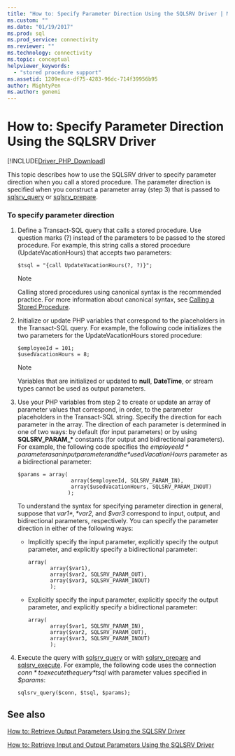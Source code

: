 ```yaml
---
title: "How to: Specify Parameter Direction Using the SQLSRV Driver | Microsoft Docs"
ms.custom: ""
ms.date: "01/19/2017"
ms.prod: sql
ms.prod_service: connectivity
ms.reviewer: ""
ms.technology: connectivity
ms.topic: conceptual
helpviewer_keywords: 
  - "stored procedure support"
ms.assetid: 1209eeca-df75-4283-96dc-714f39956b95
author: MightyPen
ms.author: genemi
---
```

# How to: Specify Parameter Direction Using the SQLSRV Driver
[!INCLUDE[Driver_PHP_Download](../../includes/driver_php_download.md)]

This topic describes how to use the SQLSRV driver to specify parameter direction when you call a stored procedure. The parameter direction is specified when you construct a parameter array (step 3) that is passed to [sqlsrv_query](../../connect/php/sqlsrv-query.md) or [sqlsrv_prepare](../../connect/php/sqlsrv-prepare.md).  
  
### To specify parameter direction  
  
1.  Define a Transact-SQL query that calls a stored procedure. Use question marks (?) instead of the parameters to be passed to the stored procedure. For example, this string calls a stored procedure (UpdateVacationHours) that accepts two parameters:  
  
    ```  
    $tsql = "{call UpdateVacationHours(?, ?)}";  
    ```  
  
    > [!NOTE]  
    > Calling stored procedures using canonical syntax is the recommended practice. For more information about canonical syntax, see [Calling a Stored Procedure](../../relational-databases/native-client-odbc-stored-procedures/calling-a-stored-procedure.md).  
  
2.  Initialize or update PHP variables that correspond to the placeholders in the Transact-SQL query. For example, the following code initializes the two parameters for the UpdateVacationHours stored procedure:  
  
    ```  
    $employeeId = 101;  
    $usedVacationHours = 8;  
    ```  
  
    > [!NOTE]  
    > Variables that are initialized or updated to **null**, **DateTime**, or stream types cannot be used as output parameters.  
  
3.  Use your PHP variables from step 2 to create or update an array of parameter values that correspond, in order, to the parameter placeholders in the Transact-SQL string. Specify the direction for each parameter in the array. The direction of each parameter is determined in one of two ways: by default (for input parameters) or by using **SQLSRV_PARAM_\*** constants (for output and bidirectional parameters). For example, the following code specifies the *$employeeId* parameter as an input parameter and the *$usedVacationHours* parameter as a bidirectional parameter:  
  
    ```  
    $params = array(  
                     array($employeeId, SQLSRV_PARAM_IN),  
                     array($usedVacationHours, SQLSRV_PARAM_INOUT)  
                    );  
    ```  
  
    To understand the syntax for specifying parameter direction in general, suppose that *$var1*, *$var2*, and *$var3* correspond to input, output, and bidirectional parameters, respectively. You can specify the parameter direction in either of the following ways:  
  
    -   Implicitly specify the input parameter, explicitly specify the output parameter, and explicitly specify a bidirectional parameter:  
  
        ```  
        array(   
               array($var1),  
               array($var2, SQLSRV_PARAM_OUT),  
               array($var3, SQLSRV_PARAM_INOUT)  
               );  
        ```  
  
    -   Explicitly specify the input parameter, explicitly specify the output parameter, and explicitly specify a bidirectional parameter:  
  
        ```  
        array(   
               array($var1, SQLSRV_PARAM_IN),  
               array($var2, SQLSRV_PARAM_OUT),  
               array($var3, SQLSRV_PARAM_INOUT)  
               );  
        ```  
  
4.  Execute the query with [sqlsrv_query](../../connect/php/sqlsrv-query.md) or with [sqlsrv_prepare](../../connect/php/sqlsrv-prepare.md) and [sqlsrv_execute](../../connect/php/sqlsrv-execute.md). For example, the following code uses the connection *$conn* to execute the query *$tsql* with parameter values specified in *$params*:  
  
    ```  
    sqlsrv_query($conn, $tsql, $params);  
    ```  
  
## See also  
[How to: Retrieve Output Parameters Using the SQLSRV Driver](../../connect/php/how-to-retrieve-output-parameters-using-the-sqlsrv-driver.md)

[How to: Retrieve Input and Output Parameters Using the SQLSRV Driver](../../connect/php/how-to-retrieve-input-and-output-parameters-using-the-sqlsrv-driver.md)  
  
